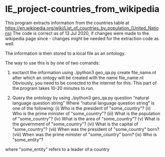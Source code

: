 # IE_project-countries_from_wikipedia

This program extracts information from the countries table at
https://en.wikipedia.org/wiki/List_of_countries_by_population_(United_Nations)
The code is correct as of 13 Jul 2020, if changes were made to the wikipedia page since - changes might be needed for the extraction code as well.

The information is then stored to a local file as an ontology.

The way to use this is by one of two comands:
1. exctarct the information using ./python3 geo_qa.py create file_name.nt
  after which an ontogy will be created with the name file_name.nt
  Obviously, you need to be conected to the internet for this.
  This part of the program takes 10-20 minutes to run.
  
2. Query the ontology by using ./python3 geo_qa.py question “natural language question string”
  Where “natural language question string” is one of the following:
  (i) Who is the president of "some_country"?
  (ii) Who is the prime minister of "some_country"?
  (iii) What is the population of "some_country"?
  (iv) What is the area of "some_country"?
  (v) What is the government of "some_country"?
  (vi) What is the capital of "some_country"?
  (vii) When was the president of "some_country" born?
  (viii) When was the prime minister of "some_country" born?
  (ix) Who is "some_entity"?
  
  where "some_entity" refers to a leader of a country

